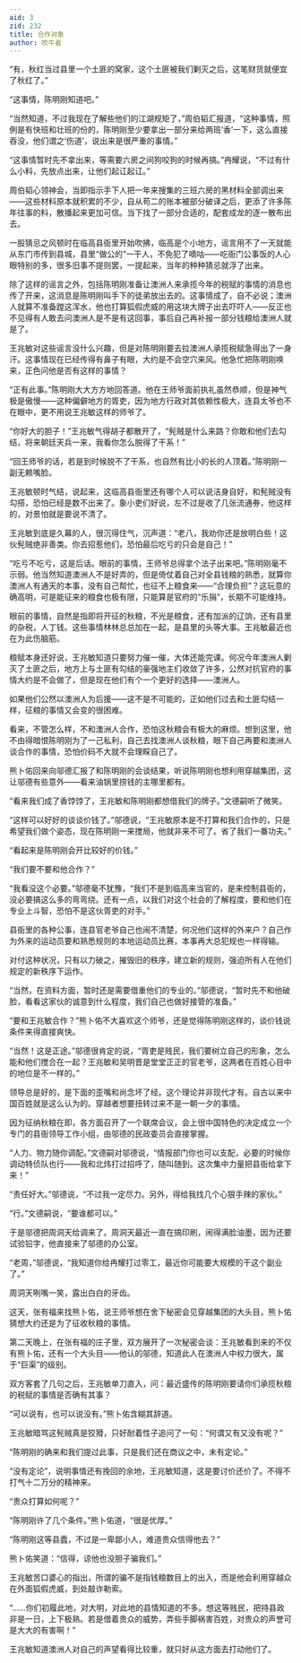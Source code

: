 ```yaml
---
aid: 3
zid: 232
title: 合作对象
author: 吹牛者
---
```


“有，秋红当过县里一个土匪的窝家，这个土匪被我们剿灭之后，这笔财货就便宜了秋红了。”

“这事情，陈明刚知道吧。”

“当然知道，不过我现在了解些他们的江湖规矩了，”周伯韬汇报道，“这种事情，照例是有快班和壮班的份的，陈明刚至少要拿出一部分来给两班‘香’一下，这么直接吞没，他们谓之‘伤道’，说出来是很严重的事情。”

“这事情暂时先不拿出来，等需要六房之间狗咬狗的时候再搞。”冉耀说，“不过有什么小料，先放点出来，让他们起讧起讧。”

周伯韬心领神会，当即指示手下人把一年来搜集的三班六房的黑材料全部调出来——这些材料原本就积累的不少，自从苟二的账本被部分破译之后，更添了许多陈年往事的料，散播起来更加可信。当下找了一部分合适的，配套成龙的逐一散布出去。

一股猜忌之风顿时在临高县衙里开始吹拂，临高是个小地方，谣言用不了一天就能从东门市传到县城，县里“做公的”一干人，不免犯了嘀咕——吃衙门公事饭的人心眼特别的多，很多旧事不提则罢，一提起来，当年的种种猜忌就浮了出来。

除了这样的谣言之外，包括陈明刚准备让澳洲人来承揽今年的税赋的事情的消息也传了开来，这消息是陈明刚叫手下的徒弟放出去的。这事情成了，自不必说；澳洲人就算不准备蹚这浑水，他也打算狐假虎威的用这块大牌子出去吓吓人——反正也不见得有人敢去问澳洲人是不是有这回事，事后自己再补报一部分钱粮给澳洲人就是了。

王兆敏对这些谣言没什么兴趣，但是对陈明刚要去拉澳洲人承揽税赋急得出了一身汗。这事情现在已经传得有鼻子有眼，大约是不会空穴来风。他急忙把陈明刚唤来，正色问他是否有这样的事情？

“正有此事。”陈明刚大大方方地回答道。他在王师爷面前执礼虽然恭顺，但是神气极是傲慢——这种偏僻地方的胥吏，因为地方行政对其依赖性极大，连县太爷也不在眼中，更不用说王兆敏这样的师爷了。

“你好大的胆子！”王兆敏气得胡子都散开了，“髡贼是什么来路？你敢和他们去勾结，将来朝廷天兵一来，我看你怎么脱得了干系！”

“回王师爷的话，若是到时候脱不了干系，也自然有比小的长的人顶着。”陈明刚一副无赖嘴脸。

王兆敏顿时气结，说起来，这临高县衙里还有哪个人可以说洁身自好，和髡贼没有勾搭，恐怕已经是数不出来了。象小吏们好说，左不过是收了几张流通券，他这样的，对景怕就是要说不清了。

王兆敏到底是久幕的人，很沉得住气，沉声道：“老八，我劝你还是放明白些！这伙髡贼绝非善类。你去招惹他们，恐怕最后吃亏的只会是自己！”

“吃亏不吃亏，这是后话。眼前的事情，王师爷总得拿个法子出来吧。”陈明刚毫不示弱。他当然知道澳洲人不是好弄的，但是倚仗着自己对全县钱粮的熟悉，就算你澳洲人有通天的本事，没有自己帮忙，也征不上粮食来——“合理负担”？这玩意的确高明，可是能征来的粮食也极有限，只能算是官府的“乐捐”，长期不可能维持。

眼前的事情，自然是指即将开征的秋粮，不光是粮食，还有加派的辽饷，还有县里的杂税，人丁钱。这些事情林林总总加在一起，是县里的头等大事。王兆敏最近也在为此伤脑筋。

粮赋本身还好说，王兆敏知道只要努力催一催，大体还能完课。何况今年澳洲人剿灭了土匪之后，地方上与土匪有勾结的豪强地主们收敛了许多，公然对抗官府的事情大约是不会做了，但是现在他们有个一个更好的选择——澳洲人。

如果他们公然以澳洲人为后援——这不是不可能的，正如他们过去和土匪勾结一样，征粮的事情又会变的很困难。

看来，不管怎么样，不和澳洲人合作，恐怕这秋粮会有极大的麻烦。想到这里，他不由得暗恨陈明刚为了一己私利，自己去找澳洲人谈秋粮，眼下自己再要和澳洲人谈合作的事情，恐怕价码不大就不会理睬自己了。

熊卜佑回来向邬德汇报了和陈明刚的会谈结果，听说陈明刚也想利用穿越集团，这让邬德有些意外——看来油锅里捞钱的主哪里都有。

“看来我们成了香饽饽了，王兆敏和陈明刚都想借我们的牌子。”文德嗣听了微笑。

“这样可以好好的谈谈价钱了。”邬德说，“王兆敏原本是不打算和我们合作的，只是希望我们做个姿态，现在陈明刚一来搅局，他就非来不可了。省了我们一番功夫。”

“看起来是陈明刚会开比较好的价钱。”

“我们要不要和他合作？”

“我看没这个必要。”邬德毫不犹豫，“我们不是到临高来当官的，是来控制县衙的，没必要搞这么多的弯弯绕。还有一点，以我们对这个社会的了解程度，要和他们在专业上斗智，恐怕不是这伙胥吏的对手。”

县衙里的各种公事，连县官老爷自己也闹不清楚，何况他们这样的外来户？自己作为外来的运动员要和熟悉规则的本地运动员比赛，本事再大总犯规也一样得输。

对付这种状况，只有以力破之，摧毁旧的秩序，建立新的规则，强迫所有人在他们规定的新秩序下运作。

“当然，在资料方面，暂时还是需要借重他们的专业的。”邬德说，“暂时先不和他破脸，看看这家伙的诚意到什么程度，我们自己也做好接管的准备。”

“要和王兆敏合作？”熊卜佑不大喜欢这个师爷，还是觉得陈明刚这样的，谈价钱说条件来得直接爽快。

“当然！这是正途。”邬德很肯定的说，“胥吏是贱民，我们要树立自己的形象，怎么能和他们搅合在一起？王兆敏和吴明晋是堂堂正正的官老爷，这两者在百姓心目中的地位是不一样的。”

领导总是好的，是下面的歪嘴和尚念坏了经。这个理论并非现代才有。自古以来中国百姓就是这么认为的。穿越者想要扭转过来不是一朝一夕的事情。

因为征纳秋粮在即，各方面召开了一个联席会议，会上很中国特色的决定成立一个专门的县衙领导工作小组，由邬德的民政委员会直接掌握。

“人力、物力随你调配。”文德嗣对邬德说，“情报部门你也可以支配，必要的时候你调动特侦队也行——我和北炜打过招呼了，随叫随到。这次集中力量把县衙给拿下来！”

“责任好大。”邬德说，“不过我一定尽力。另外，得给我找几个心狠手辣的家伙。”

“行。”文德嗣说，“要谁都可以。”

于是邬德把周洞天给调来了。周洞天最近一直在搞印刷，闹得满脸油墨，因为还要试验铅字，他直接来了邬德的办公室。

“老周，”邬德说，“我知道你给冉耀打过零工，最近你可能要大规模的干这个副业了。”

周洞天咧嘴一笑，露出白白的牙齿。

这天，张有福来找熊卜佑，说王师爷想在舍下秘密会见穿越集团的大头目，熊卜佑猜想大约还是为了征收秋粮的事情。

第二天晚上，在张有福的庄子里，双方展开了一次秘密会谈：王兆敏看到来的不仅有熊卜佑，还有一个大头目——他认的邬德，知道此人在澳洲人中权力很大，属于“巨渠”的级别。

双方客套了几句之后，王兆敏单刀直入，问：最近盛传的陈明刚要请你们承揽秋粮的税赋的事情是否确有其事？

“可以说有，也可以说没有。”熊卜佑含糊其辞道。

王兆敏暗骂这髡贼真是狡猾，只好耐着性子追问了一句：“何谓又有又没有呢？”

“陈明刚的确来和我们提过此事，只是我们还在商议之中，未有定论。”

“没有定论”，说明事情还有挽回的余地，王兆敏知道，这是要讨价还价了。不得不打气十二万分的精神来。

“贵众打算如何呢？”

“陈明刚许了几个条件。”熊卜佑道，“很是优厚。”

“陈明刚这等县蠹，不过是一卑鄙小人，难道贵众信得他去？”

熊卜佑笑道：“信得，谅他也没胆子骗我们。”

王兆敏苦口婆心的指出，所谓的骗不是指钱粮数目上的出入，而是他会利用穿越众在外面狐假虎威，到处敲诈勒索。

“……你们初履此地，对大明，对此地的县情知道的不多。想这等贱民，把持县政非是一日，上下极熟。若是借着贵众的威势，弄些手脚祸害百姓，对贵众的声誉可是大大的有害啊！”

王兆敏知道澳洲人对自己的声望看得比较重，就只好从这方面去打动他们了。
